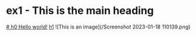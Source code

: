 # ex1 - This is the main heading 

[# h0 Hello world!](https://app.terokarvinen.com/course/13)
    [h1](https://app.terokarvinen.com/course/13)
    ![This is an image](/Screenshot 2023-01-18 110139.png)
